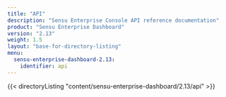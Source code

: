```yaml
---
title: "API"
description: "Sensu Enterprise Console API reference documentation"
product: "Sensu Enterprise Dashboard"
version: "2.13"
weight: 1.5
layout: "base-for-directory-listing"
menu: 
  sensu-enterprise-dashboard-2.13:
    identifier: api
---
```


{{< directoryListing "content/sensu-enterprise-dashboard/2.13/api" >}}
